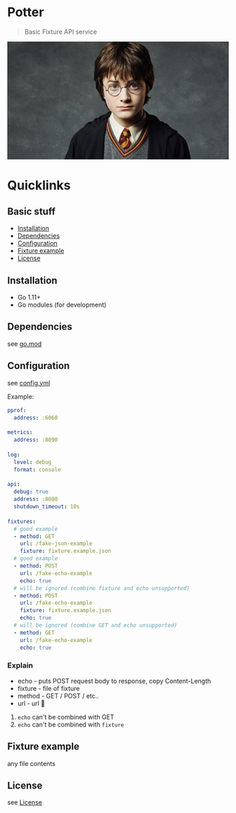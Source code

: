 Potter
=======================
> Basic Fixture API service

![Harry Potter](./github/image.jpg?raw=true)

# Quicklinks
## Basic stuff
- [Installation](#installation)
- [Dependencies](#dependencies)
- [Configuration](#configuration)
- [Fixture example](#fixture-example)
- [License](#license)

## Installation
- Go 1.11+
- Go modules (for development)

## Dependencies

see [go.mod](./go.mod)

## Configuration

see [config.yml](./config.yml)

Example:
```yaml
pprof:
  address: :6060

metrics:
  address: :8090

log:
  level: debug
  format: console

api:
  debug: true
  address: :8080
  shutdown_timeout: 10s

fixtures:
  # good example
  - method: GET
    url: /fake-json-example
    fixture: fixture.example.json
  # good example
  - method: POST
    url: /fake-echo-example
    echo: true
  # will be ignored (combine fixture and echo unsupported)
  - method: POST
    url: /fake-echo-example
    fixture: fixture.example.json
    echo: true
  # will be ignored (combine GET and echo unsupported)
  - method: GET
    url: /fake-echo-example
    echo: true
```

### Explain

- echo - puts POST request body to response, copy Content-Length
- fixture - file of fixture
- method - GET / POST / etc..
- url - url 🙂

1. `echo` can't be combined with GET
2. `echo` can't be combined with `fixture`

## Fixture example

any file contents

## License

see [License](./LICENSE)